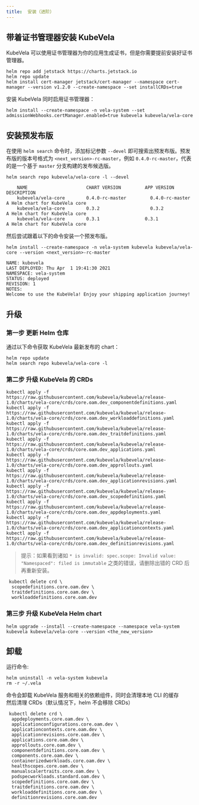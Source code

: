 ```yaml
---
title:  安装（进阶）
---
```


## 带着证书管理器安装 KubeVela

KubeVela 可以使用证书管理器为你的应用生成证书，但是你需要提前安装好证书管理器。

```shell script
helm repo add jetstack https://charts.jetstack.io
helm repo update
helm install cert-manager jetstack/cert-manager --namespace cert-manager --version v1.2.0 --create-namespace --set installCRDs=true
```

安装 KubeVela 同时启用证书管理器：

```shell script
helm install --create-namespace -n vela-system --set admissionWebhooks.certManager.enabled=true kubevela kubevela/vela-core
```

## 安装预发布版

在使用 `helm search` 命令时，添加标记参数 `--devel` 即可搜索出预发布版。预发布版的版本号格式为 `<next_version>-rc-master`，例如 `0.4.0-rc-master`，代表的是一个基于 `master` 分支构建的发布候选版。

```shell script
helm search repo kubevela/vela-core -l --devel
```
```console
    NAME                      CHART VERSION         APP VERSION           DESCRIPTION
    kubevela/vela-core        0.4.0-rc-master         0.4.0-rc-master         A Helm chart for KubeVela core
    kubevela/vela-core        0.3.2                   0.3.2                   A Helm chart for KubeVela core
    kubevela/vela-core        0.3.1                 0.3.1                 A Helm chart for KubeVela core
```

然后尝试跟着以下的命令安装一个预发布版。

```shell script
helm install --create-namespace -n vela-system kubevela kubevela/vela-core --version <next_version>-rc-master
```
```console
NAME: kubevela
LAST DEPLOYED: Thu Apr  1 19:41:30 2021
NAMESPACE: vela-system
STATUS: deployed
REVISION: 1
NOTES:
Welcome to use the KubeVela! Enjoy your shipping application journey!
```

## 升级

### 第一步 更新 Helm 仓库

通过以下命令获取 KubeVela 最新发布的 chart：

```shell
helm repo update
helm search repo kubevela/vela-core -l
```

### 第二步 升级 KubeVela 的 CRDs

```shell
kubectl apply -f https://raw.githubusercontent.com/kubevela/kubevela/release-1.0/charts/vela-core/crds/core.oam.dev_componentdefinitions.yaml
kubectl apply -f https://raw.githubusercontent.com/kubevela/kubevela/release-1.0/charts/vela-core/crds/core.oam.dev_workloaddefinitions.yaml
kubectl apply -f https://raw.githubusercontent.com/kubevela/kubevela/release-1.0/charts/vela-core/crds/core.oam.dev_traitdefinitions.yaml
kubectl apply -f https://raw.githubusercontent.com/kubevela/kubevela/release-1.0/charts/vela-core/crds/core.oam.dev_applications.yaml
kubectl apply -f https://raw.githubusercontent.com/kubevela/kubevela/release-1.0/charts/vela-core/crds/core.oam.dev_approllouts.yaml
kubectl apply -f https://raw.githubusercontent.com/kubevela/kubevela/release-1.0/charts/vela-core/crds/core.oam.dev_applicationrevisions.yaml
kubectl apply -f https://raw.githubusercontent.com/kubevela/kubevela/release-1.0/charts/vela-core/crds/core.oam.dev_scopedefinitions.yaml
kubectl apply -f https://raw.githubusercontent.com/kubevela/kubevela/release-1.0/charts/vela-core/crds/core.oam.dev_appdeployments.yaml
kubectl apply -f https://raw.githubusercontent.com/kubevela/kubevela/release-1.0/charts/vela-core/crds/core.oam.dev_applicationcontexts.yaml
kubectl apply -f https://raw.githubusercontent.com/kubevela/kubevela/release-1.0/charts/vela-core/crds/core.oam.dev_definitionrevisions.yaml
```

> 提示：如果看到诸如 `* is invalid: spec.scope: Invalid value: "Namespaced": filed is immutable` 之类的错误，请删除出错的 CRD 后再重新安装。

```shell
 kubectl delete crd \
  scopedefinitions.core.oam.dev \
  traitdefinitions.core.oam.dev \
  workloaddefinitions.core.oam.dev
```

### 第三步 升级 KubeVela Helm chart

```shell
helm upgrade --install --create-namespace --namespace vela-system  kubevela kubevela/vela-core --version <the_new_version>
```

## 卸载

运行命令:

```shell script
helm uninstall -n vela-system kubevela
rm -r ~/.vela
```

命令会卸载 KubeVela 服务和相关的依赖组件，同时会清理本地 CLI 的缓存  
然后清理 CRDs（默认情况下，helm 不会移除 CRDs）

```shell script
 kubectl delete crd \
  appdeployments.core.oam.dev \
  applicationconfigurations.core.oam.dev \
  applicationcontexts.core.oam.dev \
  applicationrevisions.core.oam.dev \
  applications.core.oam.dev \
  approllouts.core.oam.dev \
  componentdefinitions.core.oam.dev \
  components.core.oam.dev \
  containerizedworkloads.core.oam.dev \
  healthscopes.core.oam.dev \
  manualscalertraits.core.oam.dev \
  podspecworkloads.standard.oam.dev \
  scopedefinitions.core.oam.dev \
  traitdefinitions.core.oam.dev \
  workloaddefinitions.core.oam.dev \
  definitionrevisions.core.oam.dev
```